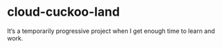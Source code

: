 # cloud-cuckoo-land
It‘s a temporarily progressive project when I get enough time to learn and work.
